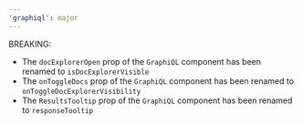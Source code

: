 ```yaml
---
'graphiql': major
---
```


BREAKING:
- The `docExplorerOpen` prop of the `GraphiQL` component has been renamed to `isDocExplorerVisible`
- The `onToggleDocs` prop of the `GraphiQL` component has been renamed to `onToggleDocExplorerVisibility`
- The `ResultsTooltip` prop of the `GraphiQL` component has been renamed to `responseTooltip`
